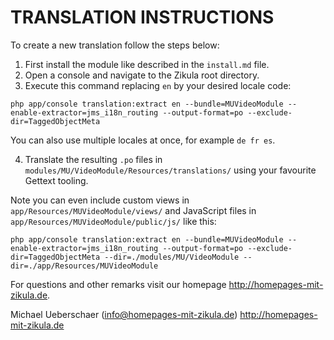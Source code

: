# TRANSLATION INSTRUCTIONS

To create a new translation follow the steps below:

1. First install the module like described in the `install.md` file.
2. Open a console and navigate to the Zikula root directory.
3. Execute this command replacing `en` by your desired locale code:

`php app/console translation:extract en --bundle=MUVideoModule --enable-extractor=jms_i18n_routing --output-format=po --exclude-dir=TaggedObjectMeta`

You can also use multiple locales at once, for example `de fr es`.

4. Translate the resulting `.po` files in `modules/MU/VideoModule/Resources/translations/` using your favourite Gettext tooling.

Note you can even include custom views in `app/Resources/MUVideoModule/views/` and JavaScript files in `app/Resources/MUVideoModule/public/js/` like this:

`php app/console translation:extract en --bundle=MUVideoModule --enable-extractor=jms_i18n_routing --output-format=po --exclude-dir=TaggedObjectMeta --dir=./modules/MU/VideoModule --dir=./app/Resources/MUVideoModule`

For questions and other remarks visit our homepage http://homepages-mit-zikula.de.

Michael Ueberschaer (info@homepages-mit-zikula.de)
http://homepages-mit-zikula.de
